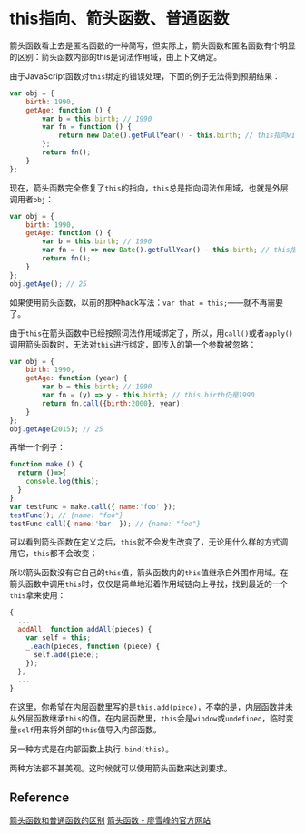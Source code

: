 # this指向、箭头函数、普通函数

箭头函数看上去是匿名函数的一种简写，但实际上，箭头函数和匿名函数有个明显的区别：箭头函数内部的this是词法作用域，由上下文确定。

由于JavaScript函数对`this`绑定的错误处理，下面的例子无法得到预期结果：

```javascript
var obj = {
    birth: 1990,
    getAge: function () {
        var b = this.birth; // 1990
        var fn = function () {
            return new Date().getFullYear() - this.birth; // this指向window或undefined
        };
        return fn();
    }
};
```

现在，箭头函数完全修复了`this`的指向，`this`总是指向词法作用域，也就是外层调用者`obj`：

```javascript
var obj = {
    birth: 1990,
    getAge: function () {
        var b = this.birth; // 1990
        var fn = () => new Date().getFullYear() - this.birth; // this指向obj对象
        return fn();
    }
};
obj.getAge(); // 25
```

如果使用箭头函数，以前的那种hack写法：`var that = this;`——就不再需要了。

由于`this`在箭头函数中已经按照词法作用域绑定了，所以，用`call()`或者`apply()`调用箭头函数时，无法对`this`进行绑定，即传入的第一个参数被忽略：

```javascript
var obj = {
    birth: 1990,
    getAge: function (year) {
        var b = this.birth; // 1990
        var fn = (y) => y - this.birth; // this.birth仍是1990
        return fn.call({birth:2000}, year);
    }
};
obj.getAge(2015); // 25
```

再举一个例子：

```javascript
function make () {  
  return ()=>{  
    console.log(this);  
  }  
}  
var testFunc = make.call({ name:'foo' });  
testFunc(); // {name: "foo"}
testFunc.call({ name:'bar' }); // {name: "foo"}
```

可以看到箭头函数在定义之后，`this`就不会发生改变了，无论用什么样的方式调用它，`this`都不会改变；

所以箭头函数没有它自己的`this`值，箭头函数内的`this`值继承自外围作用域。在箭头函数中调用`this`时，仅仅是简单地沿着作用域链向上寻找，找到最近的一个`this`拿来使用：

```javascript
{
  ...  
  addAll: function addAll(pieces) {  
    var self = this;  
    _.each(pieces, function (piece) {  
      self.add(piece);  
    });  
  },
  ...  
}  
```

在这里，你希望在内层函数里写的是`this.add(piece)`，不幸的是，内层函数并未从外层函数继承`this`的值。在内层函数里，`this`会是`window`或`undefined`，临时变量`self`用来将外部的`this`值导入内部函数。

另一种方式是在内部函数上执行`.bind(this)`。

两种方法都不甚美观。这时候就可以使用箭头函数来达到要求。


## Reference

[箭头函数和普通函数的区别](https://blog.csdn.net/yintianqin/article/details/76091189)
[箭头函数 - 廖雪峰的官方网站](https://www.liaoxuefeng.com/wiki/001434446689867b27157e896e74d51a89c25cc8b43bdb3000/001438565969057627e5435793645b7acaee3b6869d1374000)
